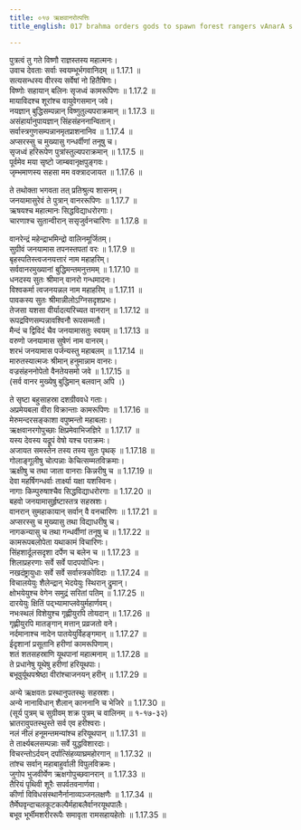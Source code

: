 ```yaml
---
title: ०१७ ऋक्षवानरोत्पत्तिः
title_english: 017 brahma orders gods to spawn forest rangers vAnarA s

---
```

<div class="audioEmbed"  caption="श्रीराम-हरिसीताराममूर्ति-घनपाठिभ्यां वचनम्" src="https://archive.org/download/Ramayana-recitation-Sriram-harisItArAmamUrti-Ghanapaati-v2/Kanda_1/Kanda_1_BK-017-Ruksha_Vaanarothpaththi.mp3"></div>

पुत्रत्वं तु गते विष्णौ राज्ञस्तस्य महात्मनः।  
उवाच देवताः सर्वाः स्वयम्भूर्भगवानिदम् ॥ 1.17.1 ॥   
सत्यसन्धस्य वीरस्य सर्वेषां नो हितैषिणः।  
विष्णोः सहायान् बलिनः सृजध्वं कामरूपिणः ॥ 1.17.2 ॥   
मायाविदश्च शूरांश्च वायुवेगसमान् जवे।  
नयज्ञान् बुद्धिसम्पन्नान् विष्णुतुल्यपराक्रमान् ॥ 1.17.3 ॥   
असंहार्यानुपायज्ञान् सिंहसंहननान्वितान्।  
सर्वास्त्रगुणसम्पन्नानमृतप्राशनानिव ॥ 1.17.4 ॥   
अप्सरस्सु च मुख्यासु गन्धर्वीणां तनूषु च।  
सृजध्वं हरिरूपेण पुत्रांस्तुल्यपराक्रमान् ॥ 1.17.5 ॥   
पूर्वमेव मया सृष्टो जाम्बवानृक्षपुङ्गवः।  
जृम्भमाणस्य सहसा मम वक्त्रादजायत ॥ 1.17.6 ॥   

ते तथोक्ता भगवता तत् प्रतिश्रुत्य शासनम्।  
जनयामासुरेवं ते पुत्रान् वानररूपिणः ॥ 1.17.7 ॥   
ऋषयश्च महात्मानः सिद्धविद्याधरोरगाः।  
चारणाश्च सुतान्वीरान् ससृजुर्वनचारिणः ॥ 1.17.8 ॥   

वानरेन्द्रं महेन्द्राभमिन्द्रो वालिनमूर्जितम्।  
सुग्रीवं जनयामास तपनस्तपतां वरः ॥ 1.17.9 ॥   
बृहस्पतिस्त्वजनयत्तारं नाम महाहरिम्।  
सर्ववानरमुख्यानां बुद्धिमन्तमनुत्तमम् ॥ 1.17.10 ॥   
धनदस्य सुतः श्रीमान् वानरो गन्धमादनः।  
विश्वकर्मा त्वजनयन्नल नाम महाहरिम् ॥ 1.17.11 ॥   
पावकस्य सुतः श्रीमान्नीलोऽग्निसदृशप्रभः।  
तेजसा यशसा वीर्यादत्यरिच्यत वानरान् ॥ 1.17.12 ॥   
रूपद्रविणसम्पन्नावश्विनौ रूपसम्मतौ।  
मैन्दं च द्विविदं चैव जनयामासतुः स्वयम् ॥ 1.17.13 ॥   
वरुणो जनयामास सुषेणं नाम वानरम्।  
शरभं जनयामास पर्जन्यस्तु महाबलम् ॥ 1.17.14 ॥   
मारुतस्यात्मजः श्रीमान् हनुमान्नाम वानरः।  
वज्रसंहननोपेतो वैनतेयसमो जवे ॥ 1.17.15 ॥   
(सर्व वानर मुख्येषु बुद्धिमान् बलवान् अपि ।)  

ते सृष्टा बहुसाहस्रा दशग्रीववधे गताः।  
अप्रमेयबला वीरा विक्रान्ताः कामरूपिणः ॥ 1.17.16 ॥   
मेरुमन्दरसङ्काशा वपुष्मन्तो महाबलाः।  
ऋक्षवानरगोपुच्छाः क्षिप्रमेवाभिजज्ञिरे ॥ 1.17.17 ॥   
यस्य देवस्य यद्रूपं वेषो यश्च पराक्रमः।  
अजायत समस्तेन तस्य तस्य सुतः पृथक् ॥ 1.17.18 ॥   
गोलाङ्गूलीषु चोत्पन्नाः केचित्सम्मतविक्रमाः।  
ऋक्षीषु च तथा जाता वानराः किन्नरीषु च ॥ 1.17.19 ॥   
देवा महर्षिगन्धर्वाः तार्क्ष्या यक्षा यशस्विनः।  
नागाः किम्पुरुषाश्चैव सिद्धविद्याधरोरगाः ॥ 1.17.20 ॥   
बहवो जनयामासुर्हृष्टास्तत्र सहस्रशः।  
वानरान् सुमहाकायान् सर्वान् वै वनचारिणः ॥ 1.17.21 ॥   
अप्सरस्सु च मुख्यासु तथा विद्याधरीषु च।  
नागकन्यासु च तथा गन्धर्वीणां तनूषु च ॥ 1.17.22 ॥   
कामरूपबलोपेता यथाकामं विचारिणः।  
सिंहशार्दूलसदृशा दर्पेण च बलेन च ॥ 1.17.23 ॥   
शिलाप्रहरणाः सर्वे सर्वे पादपयोधिनः।  
नखदंष्ट्रायुधाः सर्वे सर्वे सर्वास्त्रकोविदाः ॥ 1.17.24 ॥   
विचालयेयुः शैलेन्द्रान् भेदयेयुः स्थिरान् द्रुमान्।  
क्षोभयेयुश्च वेगेन समुद्रं सरितां पतिम् ॥ 1.17.25 ॥   
दारयेयुः क्षितिं पद्भ्यामाप्लवेयुर्महार्णवम्।  
नभःस्थलं विशेयुश्च गृह्णीयुरपि तोयदान् ॥ 1.17.26 ॥   
गृह्णीयुरपि मातङ्गान् मत्तान् प्रव्रजतो वने।  
नर्दमानाश्च नादेन पातयेयुर्विहङ्गमान् ॥ 1.17.27 ॥   
ईदृशानां प्रसूतानि हरीणां कामरूपिणाम्।  
शतं शतसहस्राणि यूथपानां महात्मनाम् ॥ 1.17.28 ॥   
ते प्रधानेषु यूथेषु हरीणां हरियूथपाः।  
बभूवुर्यूथपश्रेष्ठा वीरांश्चाजनयन् हरीन् ॥ 1.17.29 ॥   

अन्ये ऋक्षवतः प्रस्थानुपतस्थुः सहस्रशः।  
अन्ये नानाविधान् शैलान् काननानि च भेजिरे ॥ 1.17.30 ॥   
(सूर्य पुत्रम् च सुग्रीवम् शक्र पुत्रम् च वालिनम् ॥ १-१७-३२)  
भ्रातरावुपतस्थुस्ते सर्व एव हरीश्वराः।  
नलं नीलं हनूमन्तमन्यांश्च हरियूथपान् ॥ 1.17.31 ॥   
ते तार्क्ष्यबलसम्पन्नाः सर्वे युद्धविशारदाः।  
विचरन्तोऽर्दयन् दर्पात्सिंहव्याघ्रमहोरगान् ॥ 1.17.32 ॥   
तांश्च सर्वान् महाबाहुर्वाली विपुलविक्रमः।  
जुगोप भुजवीर्येण ऋक्षगोपुच्छवानरान् ॥ 1.17.33 ॥   
तैरियं पृथिवी शूरैः सपर्वतवनार्णवा।  
कीर्णा विविधसंस्थानैर्नानाव्यञ्जनलक्षणैः ॥ 1.17.34 ॥   
तैर्मेघवृन्दाचलकूटकल्पैर्महाबलैर्वानरयूथपालैः।  
बभूव भूर्भीमशरीररूपैः समावृता रामसहायहेतोः ॥ 1.17.35 ॥   
